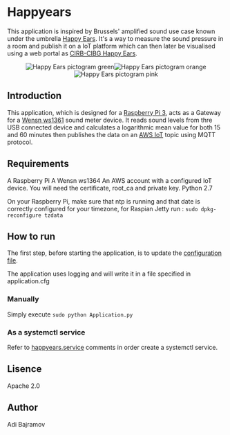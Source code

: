 # Happyears 

This application is inspired by Brussels' amplified sound use case known under the umbrella [Happy Ears](https://environnement.brussels/thematiques/bruit/son-amplifie-electroniquement). It's a way to measure the sound pressure in a room and publish it on a IoT platform which can then later be visualised using a web portal as [CIRB-CIBG Happy Ears](https://happyears.irisnet.be).

<p align="center">
  <img src="https://environnement.brussels/sites/default/files/styles/content_page/public/user_files/logo_picto_140x140mm_cat1-85db.jpg?itok=RhuKHLD0" alt="Happy Ears pictogram green" /><img src="https://leefmilieu.brussels/sites/default/files/styles/content_page/public/user_files/logo_picto_140x140mm_cat2-95db.jpg?itok=j1M-XUwL" alt="Happy Ears pictogram orange" /><img src="https://leefmilieu.brussels/sites/default/files/styles/content_page/public/user_files/docu_autocollant-140x140mm-fluo-def-20170322-3_imp1.jpg?itok=u0D0O_OW" alt="Happy Ears pictogram pink" />
</p>

## Introduction

This application, which is designed for a [Raspberry Pi 3](https://www.raspberrypi.org/), acts as a Gateway for a [Wensn ws1361](http://www.wensn.com/html_products/WS1361-17.html) sound meter device. It reads sound levels from thre USB connected device and calculates a logarithmic mean value for both 15 and 60 minutes then publishes the data on an [AWS IoT](https://aws.amazon.com/iot/) topic using MQTT protocol.

## Requirements

A Raspberry Pi
A Wensn ws1364
An AWS account with a configured IoT device. You will need the certificate, root_ca and private key.
Python 2.7

On your Raspberry Pi, make sure that ntp is running and that date is correctly configured for your timezone, for Raspian Jetty run : `sudo dpkg-reconfigure tzdata`

## How to run

The first step, before starting the application, is to update the [configuration file](https://github.com/HybZ/haappyears/blob/master/conf/application.cfg).

The application uses logging and will write it in a file specified in application.cfg

### Manually

Simply execute `sudo python Application.py`

### As a systemctl service

Refer to [happyears.service](https://github.com/HybZ/haappyears/blob/master/happyears.service) comments in order create a systemctl service.

## Lisence 
Apache 2.0
 
## Author
Adi Bajramov
 
